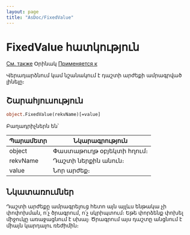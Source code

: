 ```yaml
---
layout: page
title: "AsDoc/FixedValue"
---
```



# FixedValue հատկություն

[См. также](../Asdoc.md) Օրինակ [Применяется к](../Asdoc.md)

Վերադարձնում կամ նշանակում է դաշտի արժեքի ամրագրված լինելը։ 


## Շարահյուսություն

``` vb
object.FixedValue(rekvName)[=value]
```

Բաղադրիչներն են՝


| Պարամետր | Նկարագրություն |
|--|--|
| object | Փաստաթուղթ օբյեկտի հղում։ |
| rekvName | Դաշտի ներքին անուն։|
| value | Նոր արժեք։ |

## Նկատառումներ
Դաշտի արժեքը ամրագրելուց հետո այն այլևս ենթակա չի փոփոխման, ո՛չ ծրագրում, ո՛չ սկրիպտում։ Եթե փորձենք փոխել միջուկը առաջացնում է սխալ։ Ծրագրում այս դաշտը անցնում է միայն կարդալու ռեժիմին։ 

